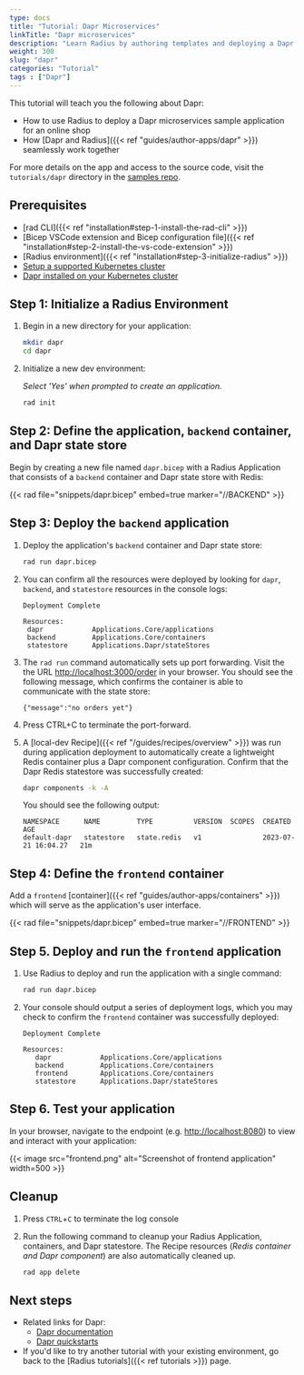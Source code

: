 ```yaml
---
type: docs
title: "Tutorial: Dapr Microservices"
linkTitle: "Dapr microservices"
description: "Learn Radius by authoring templates and deploying a Dapr application"
weight: 300
slug: "dapr"
categories: "Tutorial"
tags : ["Dapr"]
---
```


This tutorial will teach you the following about Dapr:

- How to use Radius to deploy a Dapr microservices sample application for an online shop
- How [Dapr and Radius]({{< ref "guides/author-apps/dapr" >}}) seamlessly work together

For more details on the app and access to the source code, visit the `tutorials/dapr` directory in the [samples repo](https://github.com/radius-project/samples).

## Prerequisites

- [rad CLI]({{< ref "installation#step-1-install-the-rad-cli" >}})
- [Bicep VSCode extension and Bicep configuration file]({{< ref "installation#step-2-install-the-vs-code-extension" >}})
- [Radius environment]({{< ref "installation#step-3-initialize-radius" >}})
- [Setup a supported Kubernetes cluster](https://docs.radapp.io/guides/operations/kubernetes/overview/#supported-clusters)
- [Dapr installed on your Kubernetes cluster](https://docs.dapr.io/operations/hosting/kubernetes/kubernetes-deploy/)

## Step 1: Initialize a Radius Environment

1. Begin in a new directory for your application:

   ```bash
   mkdir dapr
   cd dapr
   ```
   
1. Initialize a new dev environment:

   *Select 'Yes' when prompted to create an application.*

   ```bash
   rad init
   ```

## Step 2: Define the application, `backend` container, and Dapr state store

Begin by creating a new file named `dapr.bicep` with a Radius Application that consists of a `backend` container and Dapr state store with Redis:

{{< rad file="snippets/dapr.bicep" embed=true marker="//BACKEND" >}}

## Step 3: Deploy the `backend` application

1. Deploy the application's `backend` container and Dapr state store:

   ```sh
   rad run dapr.bicep
   ```

1. You can confirm all the resources were deployed by looking for `dapr`, `backend`, and `statestore` resources in the console logs:
   ```
   Deployment Complete

   Resources:
    dapr            Applications.Core/applications
    backend         Applications.Core/containers
    statestore      Applications.Dapr/stateStores
   ```

1. The `rad run` command automatically sets up port forwarding. Visit the the URL [http://localhost:3000/order](http://localhost:3000/order) in your browser. You should see the following message, which confirms the container is able to communicate with the state store:

   ```
   {"message":"no orders yet"}
   ```

1. Press CTRL+C to terminate the port-forward.

1. A [local-dev Recipe]({{< ref "/guides/recipes/overview" >}}) was run during application deployment to automatically create a lightweight Redis container plus a Dapr component configuration. Confirm that the Dapr Redis statestore was successfully created:

   ```sh
   dapr components -k -A
   ```

   You should see the following output:

   ```
   NAMESPACE      NAME         TYPE          VERSION  SCOPES  CREATED               AGE
   default-dapr   statestore   state.redis   v1               2023-07-21 16:04.27   21m
   ```

## Step 4: Define the `frontend` container

Add a `frontend` [container]({{< ref "guides/author-apps/containers" >}}) which will serve as the application's user interface.

{{< rad file="snippets/dapr.bicep" embed=true marker="//FRONTEND" >}}

## Step 5. Deploy and run the `frontend` application

1. Use Radius to deploy and run the application with a single command:

   ```sh
   rad run dapr.bicep
   ```

1. Your console should output a series of deployment logs, which you may check to confirm the `frontend` container was successfully deployed:

   ```
   Deployment Complete

   Resources:
      dapr            Applications.Core/applications
      backend         Applications.Core/containers
      frontend        Applications.Core/containers
      statestore      Applications.Dapr/stateStores
   ```

## Step 6. Test your application

In your browser, navigate to the endpoint (e.g. [http://localhost:8080](http://localhost:8080)) to view and interact with your application:

   {{< image src="frontend.png" alt="Screenshot of frontend application" width=500 >}}

## Cleanup

1. Press `CTRL`+`C` to terminate the log console

1. Run the following command to cleanup your Radius Application, containers, and Dapr statestore. The Recipe resources (_Redis container and Dapr component_) are also automatically cleaned up.

   ```bash
   rad app delete
   ```

## Next steps

- Related links for Dapr:
  - [Dapr documentation](https://docs.dapr.io/)
  - [Dapr quickstarts](https://github.com/dapr/quickstarts/tree/v1.0.0/hello-world)
- If you'd like to try another tutorial with your existing environment, go back to the [Radius tutorials]({{< ref tutorials >}}) page.

